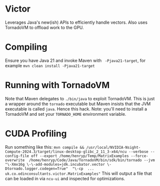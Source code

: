 # Victor
Leverages Java's new(ish) APIs to efficiently handle vectors.
Also uses TornadoVM to offload work to the GPU.

# Compiling
Ensure you have Java 21 and invoke Maven with ` -Pjava21-target`, for example `mvn clean install -Pjava21-target` 

# Running with TornadoVM
Note that Maven delegates to `./bin/java` to exploit TornadoVM.
This is just a wrapper around the `tornado` executable but Maven insists that the JVM executable is called `java`. Hence this hack.
Note: you'll need to install a TornadoVM and set your `TORNADO_HOME` environment variable.

# CUDA Profiling 
Run something like this:
`mvn compile && /usr/local/NVIDIA-Nsight-Compute-2024.3/target/linux-desktop-glibc_2_11_3-x64/ncu --verbose --config-file off --export /home/henryp/Temp/MatrixExamples --force-overwrite  /home/henryp/Code/Java/TornadoVM/bin/sdk/bin/tornado --jvm "\-Xmx16g \-\-add-modules=jdk.incubator.vector \-Dtornado.logger.codegen=True"  "\-cp  ...    uk.co.odinconsultants.victor.MatrixExamples"`
This will output a file that can be loaded in via `ncu-ui` and inspected for optimizations.